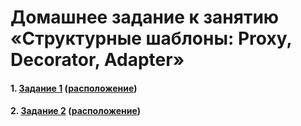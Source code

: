 # Домашнее задание к занятию «Структурные шаблоны: Proxy, Decorator, Adapter»

#### 1. [Задание 1](/Структурные%20шаблоны%20задание%201/Структурные%20шаблоны%20задание%201/Структурные%20шаблоны%20задание%201.cpp) ([расположение](/Структурные%20шаблоны%20задание%201/Структурные%20шаблоны%20задание%201/))

#### 2. [Задание 2](/Структурные%20шаблоны%20задание%202/Структурные%20шаблоны%20задание%202/Структурные%20шаблоны%20задание%202.cpp) ([расположение](/Структурные%20шаблоны%20задание%202/Структурные%20шаблоны%20задание%202/))